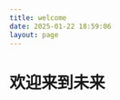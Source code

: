 ```yaml
---
title: welcome
date: 2025-01-22 18:59:06
layout: page
---
```

<!-- 这里可以添加HTML和CSS -->
<div class="welcome-container">
    <h1 class="animated-title">欢迎来到未来</h1>
    <div class="ai-showcase">
        <!-- 添加动画效果和AI相关的视觉元素 -->
    </div>
</div>